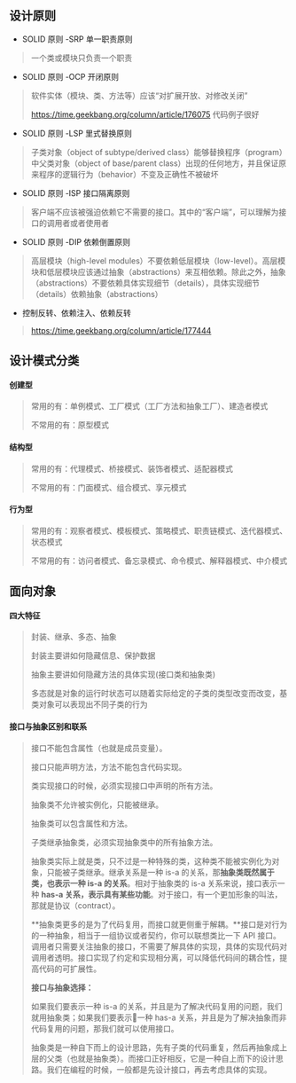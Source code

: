 ## 设计原则

- SOLID 原则 -SRP 单一职责原则

> 一个类或模块只负责一个职责

- SOLID 原则 -OCP 开闭原则

> 软件实体（模块、类、方法等）应该“对扩展开放、对修改关闭”
>
> https://time.geekbang.org/column/article/176075 代码例子很好

- SOLID 原则 -LSP 里式替换原则

> 子类对象（object of subtype/derived class）能够替换程序（program）中父类对象（object of base/parent class）出现的任何地方，并且保证原来程序的逻辑行为（behavior）不变及正确性不被破坏

- SOLID 原则 -ISP 接口隔离原则

> 客户端不应该被强迫依赖它不需要的接口。其中的“客户端”，可以理解为接口的调用者或者使用者

- SOLID 原则 -DIP 依赖倒置原则

> 高层模块（high-level modules）不要依赖低层模块（low-level）。高层模块和低层模块应该通过抽象（abstractions）来互相依赖。除此之外，抽象（abstractions）不要依赖具体实现细节（details），具体实现细节（details）依赖抽象（abstractions）

- 控制反转、依赖注入、依赖反转

> https://time.geekbang.org/column/article/177444

## 设计模式分类

#### 创建型

> 常用的有：单例模式、工厂模式（工厂方法和抽象工厂）、建造者模式
>
> 不常用的有：原型模式

#### 结构型

> 常用的有：代理模式、桥接模式、装饰者模式、适配器模式
>
> 不常用的有：门面模式、组合模式、享元模式

#### 行为型

> 常用的有：观察者模式、模板模式、策略模式、职责链模式、迭代器模式、状态模式
>
> 不常用的有：访问者模式、备忘录模式、命令模式、解释器模式、中介模式

## 面向对象

#### 四大特征

> 封装、继承、多态、抽象
>
> 封装主要讲如何隐藏信息、保护数据
>
> 抽象主要讲如何隐藏方法的具体实现(接口类和抽象类)
>
> 多态就是对象的运行时状态可以随着实际给定的子类的类型改变而改变，基类对象可以表现出不同子类的行为

#### 接口与抽象区别和联系

> 接口不能包含属性（也就是成员变量）。
>
> 接口只能声明方法，方法不能包含代码实现。
>
> 类实现接口的时候，必须实现接口中声明的所有方法。
>
> 
>
> 抽象类不允许被实例化，只能被继承。
>
> 抽象类可以包含属性和方法。
>
> 子类继承抽象类，必须实现抽象类中的所有抽象方法。
>
> 抽象类实际上就是类，只不过是一种特殊的类，这种类不能被实例化为对象，只能被子类继承。继承关系是一种 is-a 的关系，那**抽象类既然属于类，也表示一种 is-a 的关系**。相对于抽象类的 is-a 关系来说，接口表示一种 **has-a 关系，表示具有某些功能**。对于接口，有一个更加形象的叫法，那就是协议（contract）。
>
> **抽象类更多的是为了代码复用，而接口就更侧重于解耦。**接口是对行为的一种抽象，相当于一组协议或者契约，你可以联想类比一下 API 接口。调用者只需要关注抽象的接口，不需要了解具体的实现，具体的实现代码对调用者透明。接口实现了约定和实现相分离，可以降低代码间的耦合性，提高代码的可扩展性。
>
> 
>
> **接口与抽象选择：**
>
> 如果我们要表示一种 is-a 的关系，并且是为了解决代码复用的问题，我们就用抽象类；如果我们要表示一种 has-a 关系，并且是为了解决抽象而非代码复用的问题，那我们就可以使用接口。
>
> 抽象类是一种自下而上的设计思路，先有子类的代码重复，然后再抽象成上层的父类（也就是抽象类）。而接口正好相反，它是一种自上而下的设计思路。我们在编程的时候，一般都是先设计接口，再去考虑具体的实现。



